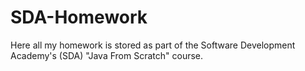 # SDA-Homework
Here all my homework is stored as part of the Software Development Academy's (SDA) "Java From Scratch" course.
